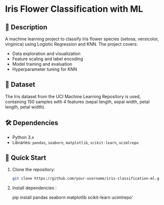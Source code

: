 # Iris Flower Classification with ML

## 📌 Description
A machine learning project to classify Iris flower species (setosa, versicolor, virginica) using Logistic Regression and KNN. The project covers:
- Data exploration and visualization
- Feature scaling and label encoding
- Model training and evaluation
- Hyperparameter tuning for KNN

## 📂 Dataset
The Iris dataset from the UCI Machine Learning Repository is used, containing 150 samples with 4 features (sepal length, sepal width, petal length, petal width).

## 🛠️ Dependencies
- Python 3.x
- Libraries: `pandas`, `seaborn`, `matplotlib`, `scikit-learn`, `ucimlrepo`

## 🚀 Quick Start
1. Clone the repository:
   ```bash
   git clone https://github.com/your-username/iris-classification-ml.git
1. Install dependencies :
   
   pip install pandas seaborn matplotlib scikit-learn ucimlrepo'

  
